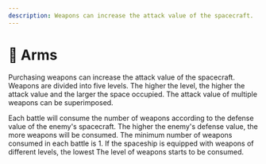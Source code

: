 ```yaml
---
description: Weapons can increase the attack value of the spacecraft.
---
```


# 🚀 Arms

Purchasing weapons can increase the attack value of the spacecraft. Weapons are divided into five levels. The higher the level, the higher the attack value and the larger the space occupied. The attack value of multiple weapons can be superimposed.

Each battle will consume the number of weapons according to the defense value of the enemy's spacecraft. The higher the enemy's defense value, the more weapons will be consumed. The minimum number of weapons consumed in each battle is 1. If the spaceship is equipped with weapons of different levels, the lowest The level of weapons starts to be consumed.
